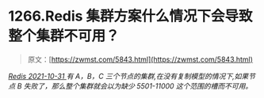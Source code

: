 <!--yml
category: 未分类
date: 0001-01-01 00:00:00
--->

# 1266.Redis 集群方案什么情况下会导致整个集群不可用？

> 原文：[https://zwmst.com/5843.html](https://zwmst.com/5843.html)

   [ *Redis* ](https://zwmst.com/redis)*[ <time datetime="2021-11-01T01:01:15+08:00"> 2021-10-31 </time> ](https://zwmst.com/5843.html)  有 A，B，C 三个节点的集群,在没有复制模型的情况下,如果节点 B 失败了，那么整个集群就会以为缺少 5501-11000 这个范围的槽而不可用。*
